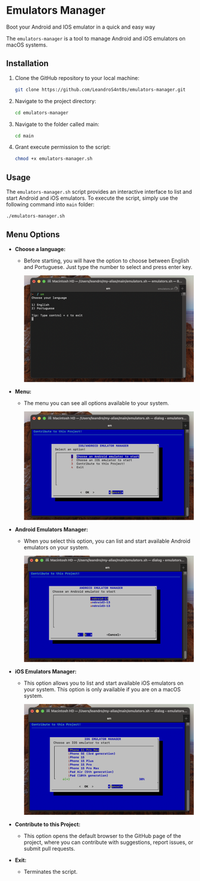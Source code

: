 # Emulators Manager
Boot your Android and IOS emulator in a quick and easy way

The `emulators-manager` is a tool to manage Android and iOS emulators on macOS systems.

## Installation

1. Clone the GitHub repository to your local machine:

    ```bash
    git clone https://github.com/LeandroS4nt0s/emulators-manager.git
    ```

2. Navigate to the project directory:

    ```bash
    cd emulators-manager
    ```

3. Navigate to the folder called main:

    ```bash
    cd main
    ```

4. Grant execute permission to the script:

    ```bash
    chmod +x emulators-manager.sh
    ```

## Usage

The `emulators-manager.sh` script provides an interactive interface to list and start Android and iOS emulators. To execute the script, simply use the following command into `main` folder:

```bash
./emulators-manager.sh
```


## Menu Options

- **Choose a language:**
  - Before starting, you will have the option to choose between English and Portuguese. Just type the number to select and press enter key.
   
    ![language](https://github.com/LeandroS4nt0s/emulators-manager/blob/main/resources/language.png)

- **Menu:**
  - The menu you can see all options available to your system.
 
    ![menu](https://github.com/LeandroS4nt0s/emulators-manager/blob/main/resources/menu.png)

- **Android Emulators Manager:**
  - When you select this option, you can list and start available Android emulators on your system.
 
    ![android](https://github.com/LeandroS4nt0s/emulators-manager/blob/main/resources/android.png)

- **iOS Emulators Manager:**
  - This option allows you to list and start available iOS emulators on your system. This option is only available if you are on a macOS system.
 
     ![ios](https://github.com/LeandroS4nt0s/emulators-manager/blob/main/resources/ios.png)

- **Contribute to this Project:**
    - This option opens the default browser to the GitHub page of the project, where you can contribute with suggestions, report issues, or submit pull requests.

- **Exit:**
  - Terminates the script.
